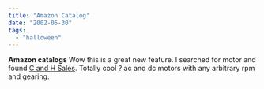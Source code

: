 ```yaml
---
title: "Amazon Catalog"
date: "2002-05-30"
tags: 
  - "halloween"
---
```


**Amazon catalogs** Wow this is a great new feature. I searched for motor and found [C and H Sales](http://www.amazon.com/exec/obidos/ASIN/B000063P01/qid=1022778924/sr=30-24/ref=sr_30_24/103-4066761-9889461?spage=C018&sterm=motor). Totally cool ? ac and dc motors with any arbitrary rpm and gearing.
